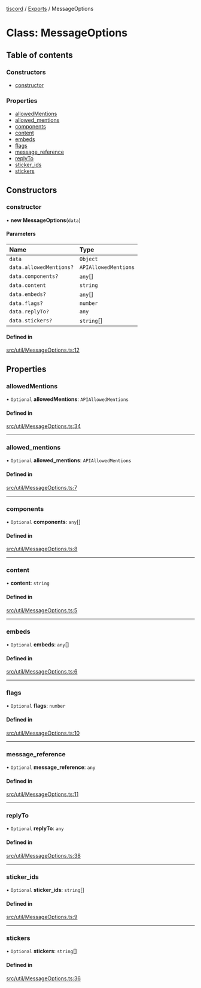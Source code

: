 [tiscord](../README.md) / [Exports](../modules.md) / MessageOptions

# Class: MessageOptions

## Table of contents

### Constructors

- [constructor](MessageOptions.md#constructor)

### Properties

- [allowedMentions](MessageOptions.md#allowedmentions)
- [allowed\_mentions](MessageOptions.md#allowed_mentions)
- [components](MessageOptions.md#components)
- [content](MessageOptions.md#content)
- [embeds](MessageOptions.md#embeds)
- [flags](MessageOptions.md#flags)
- [message\_reference](MessageOptions.md#message_reference)
- [replyTo](MessageOptions.md#replyto)
- [sticker\_ids](MessageOptions.md#sticker_ids)
- [stickers](MessageOptions.md#stickers)

## Constructors

### constructor

• **new MessageOptions**(`data`)

#### Parameters

| Name | Type |
| :------ | :------ |
| `data` | `Object` |
| `data.allowedMentions?` | `APIAllowedMentions` |
| `data.components?` | `any`[] |
| `data.content` | `string` |
| `data.embeds?` | `any`[] |
| `data.flags?` | `number` |
| `data.replyTo?` | `any` |
| `data.stickers?` | `string`[] |

#### Defined in

[src/util/MessageOptions.ts:12](https://github.com/xiboon/tiscord/blob/2dcfba7/src/util/MessageOptions.ts#L12)

## Properties

### allowedMentions

• `Optional` **allowedMentions**: `APIAllowedMentions`

#### Defined in

[src/util/MessageOptions.ts:34](https://github.com/xiboon/tiscord/blob/2dcfba7/src/util/MessageOptions.ts#L34)

___

### allowed\_mentions

• `Optional` **allowed\_mentions**: `APIAllowedMentions`

#### Defined in

[src/util/MessageOptions.ts:7](https://github.com/xiboon/tiscord/blob/2dcfba7/src/util/MessageOptions.ts#L7)

___

### components

• `Optional` **components**: `any`[]

#### Defined in

[src/util/MessageOptions.ts:8](https://github.com/xiboon/tiscord/blob/2dcfba7/src/util/MessageOptions.ts#L8)

___

### content

• **content**: `string`

#### Defined in

[src/util/MessageOptions.ts:5](https://github.com/xiboon/tiscord/blob/2dcfba7/src/util/MessageOptions.ts#L5)

___

### embeds

• `Optional` **embeds**: `any`[]

#### Defined in

[src/util/MessageOptions.ts:6](https://github.com/xiboon/tiscord/blob/2dcfba7/src/util/MessageOptions.ts#L6)

___

### flags

• `Optional` **flags**: `number`

#### Defined in

[src/util/MessageOptions.ts:10](https://github.com/xiboon/tiscord/blob/2dcfba7/src/util/MessageOptions.ts#L10)

___

### message\_reference

• `Optional` **message\_reference**: `any`

#### Defined in

[src/util/MessageOptions.ts:11](https://github.com/xiboon/tiscord/blob/2dcfba7/src/util/MessageOptions.ts#L11)

___

### replyTo

• `Optional` **replyTo**: `any`

#### Defined in

[src/util/MessageOptions.ts:38](https://github.com/xiboon/tiscord/blob/2dcfba7/src/util/MessageOptions.ts#L38)

___

### sticker\_ids

• `Optional` **sticker\_ids**: `string`[]

#### Defined in

[src/util/MessageOptions.ts:9](https://github.com/xiboon/tiscord/blob/2dcfba7/src/util/MessageOptions.ts#L9)

___

### stickers

• `Optional` **stickers**: `string`[]

#### Defined in

[src/util/MessageOptions.ts:36](https://github.com/xiboon/tiscord/blob/2dcfba7/src/util/MessageOptions.ts#L36)
